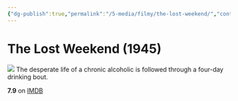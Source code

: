 ```yaml
---
{"dg-publish":true,"permalink":"/5-media/filmy/the-lost-weekend/","contentClasses":"movie","tags":["to-watch","фильм","#Drama","#Film-Noir"],"created":"2024-01-20T05:39:04.972+07:00","updated":"2024-01-20T05:55:02.190+07:00"}
---
```


# The Lost Weekend (1945)
![](https://m.media-amazon.com/images/M/MV5BMTk4NDQ0NjgyNF5BMl5BanBnXkFtZTgwMTE3NTkxMTE@._V1_SX300.jpg)
The desperate life of a chronic alcoholic is followed through a four-day drinking bout.

**7.9** on [IMDB](https://www.imdb.com/title/tt0037884)

